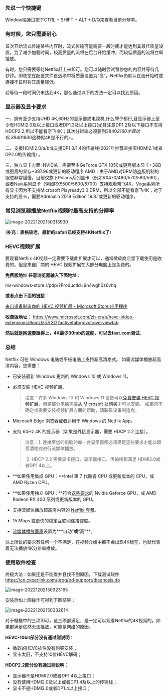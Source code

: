 ### 先说一个快捷键

Window端通过按下CTRL + SHIFT + ALT + D/Q来查看当前分辨率。

### 有时候，您只需要耐心

首次开始流式传输某些内容时，流式传输可能需要一段时间才能达到其最佳质量设置。为了减少加载时间，较高质量的流将在后台开始缓冲，而较低质量的流将立即播放。

有时，您只需要等待Netflix赶上来即可。您可以随时尝试暂停您的内容并等待几秒钟。即使您在配置文件首选项中将质量设置为“高”，Netflix仍默认在流开始时或连接不良时将其质量降低。

若等待一段时间仍未达到4K，那么通过以下的方法一定可以找到原因。

### 显示器及显卡要求

一、拥有至少支持UHD 4K,60Hz的显示器或电视机,什么牌子都行,且显示器上至少有HDMI2.0及以上接口或者DP1.3及以上接口(尤其注意DP1.2及以下接口不支持HDCP2.2,所以不能看奈飞4K；其次分辨率必须要到3840*2160才算达标,3840*1660这种假4K是不行的) 。

二、支援HDMI2.0/a/b或支援DP1.3/1.4的传输线(2021年推荐直接买HDMI2.1或者DP2.0的传输线) 。

三、独立显卡方面: NVIDIA：需要至少GeForce GTX 1050或更高版本显卡+3GB或更高的显存+387.96或更新的驱动程序 AMD：由于AMD对DRM防盗版机制的跟进非常缓慢，目前仅旗下Polaris系列显卡（例如RX470/480/570/580/590），或者Navi系列显卡（例如RX5500/5600/5700）支持观看奈飞4K，Vega系列所有显卡因为不支持Microsoft Playready3.0 DRM，所以全部不能看奈飞4K；对于支持的显卡，需要Adrenalin 2019 Edition 19.8.1或更新的驱动程序。



### 常见浏览器播放Netflix视频时最高支持的分辨率

![image-20221202150313930](https://cdn.jsdelivr.net/gh/sxfinn/CDN/img/202212021503986.png)



(**补充：表格较老，最新的safari已经支持4KNetflix了**）



### HEVC视频扩展

要观看Netflix 4K视频一定需要下载此扩展才可以，通常微软商店里下载使用是收费的，但是来自厂商的 HEVC 视频扩展在大部分电脑上是免费的。

**免费版地址 任意浏览器输入下面地址**：

ms-windows-store://pdp/?ProductId=9n4wgh0z6vhq

**或者点击下面的链接**：

[来自设备制造商的 HEVC 视频扩展 - Microsoft Store 应用程序](https://apps.microsoft.com/store/detail/%E6%9D%A5%E8%87%AA%E8%AE%BE%E5%A4%87%E5%88%B6%E9%80%A0%E5%95%86%E7%9A%84-hevc-%E8%A7%86%E9%A2%91%E6%89%A9%E5%B1%95/9N4WGH0Z6VHQ?hl=zh-cn&gl=CN)

**收费版地址**： https://www.microsoft.com/zh-cn/p/hevc-video-extensions/9nmzlz57r3t7?activetab=pivot:overviewtab



**然后就是网速要跟得上，4K最少30mb的速度，可以去fast.com测试**。



### 总结

Netflix 可在 Windows 电脑或平板电脑上支持超高清格式。 如需流媒体播放超高清内容，您需要：

- 已安装最新 Windows 更新的 Windows 10 或 Windows 11。

- 必须安装 HEVC 视频扩展。

  > 注意：许多 Windows 10 和 Windows 11 设备可以[免费安装 HEVC 视频扩展](https://www.microsoft.com/p/hevc-video-extensions-from-device-manufacturer/9n4wgh0z6vhq)，但是部分电脑需要[从 Microsoft 处购买](https://www.microsoft.com/p/hevc-video-extensions/9nmzlz57r3t7)才可以安装。 如果您不确定或需要安装视频扩展方面的帮助，请联系设备制造商。

- Microsoft Edge 浏览器或者适用于 Windows 的 Netflix App。

- 支持 60Hz 4K 的显示器（如果是外接显示器，需要 HDCP 2.2 连接）。

  > 注意：1. 连接至您的电脑的每一台显示器都必须满足这些要求才能以超高清格式进行流媒体播放。
  >
  > ​			2. HDCP 2.2 需要显卡接口、显示器接口、传输线都满足 HDMI2.0或者DP1.4以上。

- **如果使用集成 GPU：**Intel 第 7 代酷睿 CPU 或更新版本的 CPU，或 AMD Ryzen CPU。

- **如果使用独立 GPU：**符合[这些要求](https://nvidia.custhelp.com/app/answers/detail/a_id/4583/~/4k-uhd-netflix-content-on-nvidia-gpus)的 Nvidia Geforce GPU，或 AMD Radeon RX 400 系列或更新版本的 GPU。

- 支持流媒体播放超高清内容的 [Netflix 套餐](http://www.netflix.com/ChangePlan)。

- 15 Mbps 或更快的稳定互联网连接速度。

- [流媒体播放画质](https://help.netflix.com/zh-CN/node/87)设置为**“自动”**或**“高”**。

以上所说的要求有任何一个不满足，在视频介绍中都不会出现4K标签，也就代表着无法播放4K分辨率播放。



### 使用软件检查

终极大法：如果还是不能看并且找不到原因，下载测试软件 https://cn.cyberlink.com/prog/bd-support/diagnosis.do

![image-20221202150323165](https://cdn.jsdelivr.net/gh/sxfinn/CDN/img/202212021503259.png)

安装后如上图操作可得到下图结果：

![image-20221202150332614](https://cdn.jsdelivr.net/gh/sxfinn/CDN/img/202212021503732.png)

对于框框中的三项即可，这三项都满足，是一定可以观看Netflix的4K视频的，如果都满足依然无法播放，可能是网络的原因。



**HEVC-10bit部分没有通过则说明**：

- 微软的HEVC插件没有购买安装；
- 显卡太旧，不支持10位HEVC解码；

**HDCP2.2部分没有通过则说明**：

- 显示器不是HDMI2.0或者DP1.4以上接口；
- 没有使用HDMI2.0及以上或者DP1.4及以上的传输线；
- 显卡不是HDMI2.0或者DP1.4以上接口；